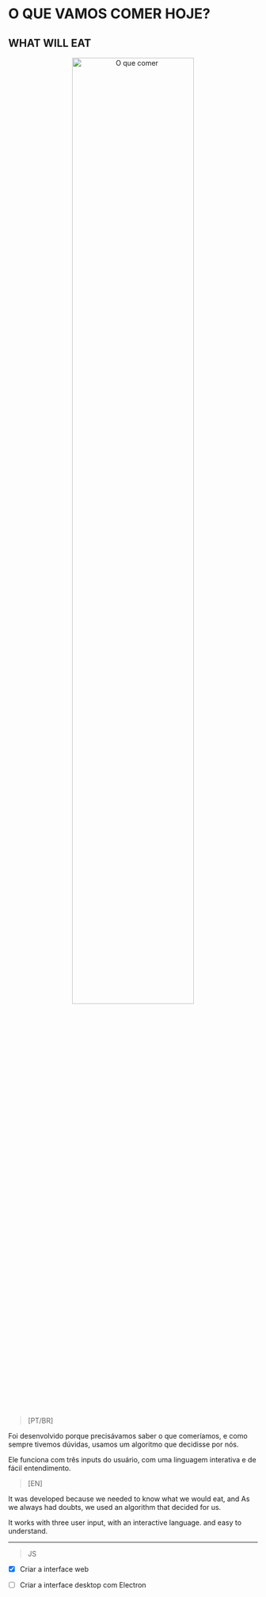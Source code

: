 # O QUE VAMOS COMER HOJE?
## WHAT WILL EAT

<p align="center">
<img width="70%" src="https://imgur.com/OPFF9vZ" alt="O que comer"/>
</p>


> [PT/BR]

Foi desenvolvido porque precisávamos saber o que comeríamos, e
como sempre tivemos dúvidas, usamos um algoritmo que decidisse por nós.

Ele funciona com três inputs do usuário, com uma linguagem interativa
e de fácil entendimento.


> [EN]

It was developed because we needed to know what we would eat, and
As we always had doubts, we used an algorithm that decided for us.

It works with three user input, with an interactive language.
and easy to understand.

----------------------------------------------------------------------------
> JS

- [x] Criar a interface web
- [ ] Criar a interface desktop com Electron

